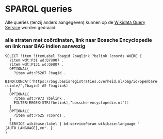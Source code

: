 # SPARQL queries

Alle queries (tenzij anders aangegeven) kunnen op de [Wikidata Query Service](https://query.wikidata.org/) worden gedraaid.


### alle straten met coördinaten, link naar Bossche Encyclopedie en link naar BAG indien aanwezig

```
SELECT ?item ?itemLabel ?bagid ?baglink ?belink ?coords WHERE {
  ?item wdt:P31 wd:Q79007 . 
  ?item wdt:P131 wd:Q9807 .
  OPTIONAL{
    ?item wdt:P5207 ?bagid .
    BIND(CONCAT('https://bag.basisregistraties.overheid.nl/bag/id/openbare-ruimte/',?bagid) AS ?baglink)
  }
  OPTIONAL{
    ?item wdt:P973 ?belink .
    FILTER(REGEX(STR(?belink),"bossche-encyclopedie.nl"))
  }
  OPTIONAL{
    ?item wdt:P625 ?coords .
  }
  SERVICE wikibase:label { bd:serviceParam wikibase:language "[AUTO_LANGUAGE],en". }
}
```